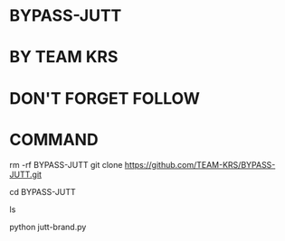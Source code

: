 # BYPASS-JUTT

# BY TEAM KRS

# DON'T FORGET FOLLOW


# COMMAND


rm -rf BYPASS-JUTT
git clone https://github.com/TEAM-KRS/BYPASS-JUTT.git

cd BYPASS-JUTT

ls

python jutt-brand.py
